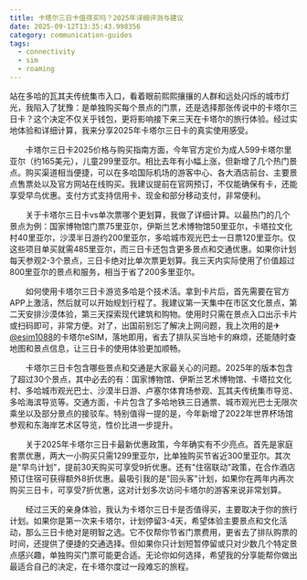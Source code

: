 ```yaml
---
title: 卡塔尔三日卡值得买吗？2025年详细评测与建议
date: 2025-09-12T13:35:43.998356
category: communication-guides
tags:
  - connectivity
  - sim
  - roaming
---
```


站在多哈的瓦其夫传统集市入口，看着眼前熙熙攘攘的人群和远处闪烁的城市灯光，我陷入了犹豫：是单独购买每个景点的门票，还是选择那张传说中的卡塔尔三日卡？这个决定不仅关乎钱包，更将影响接下来三天在卡塔尔的旅行体验。经过实地体验和详细计算，我来分享2025年卡塔尔三日卡的真实使用感受。

　　卡塔尔三日卡2025价格与购买指南方面，今年官方定价为成人599卡塔尔里亚尔（约165美元），儿童299里亚尔。相比去年有小幅上涨，但新增了几个热门景点。购买渠道相当便捷，可以在多哈国际机场的游客中心、各大酒店前台、主要景点售票处以及官方网站在线购买。我建议提前在官网预订，不仅能确保有卡，还能享受早鸟优惠。支付方式支持信用卡、现金和部分移动支付，非常便利。

　　关于卡塔尔三日卡vs单次票哪个更划算，我做了详细计算。以最热门的几个景点为例：国家博物馆门票75里亚尔，伊斯兰艺术博物馆50里亚尔，卡塔拉文化村40里亚尔，沙漠半日游约200里亚尔，多哈城市观光巴士一日票120里亚尔。仅这些项目单买就需485里亚尔，而三日卡还包含更多景点和交通优惠。如果你计划每天参观2-3个景点，三日卡绝对比单次票更划算。我三天内实际使用了价值超过800里亚尔的景点和服务，相当于省了200多里亚尔。

　　如何使用卡塔尔三日卡游览多哈是个技术活。拿到卡片后，首先需要在官方APP上激活，然后就可以开始规划行程了。我建议第一天集中在市区文化景点，第二天安排沙漠体验，第三天探索现代建筑和购物。使用时只需在景点入口出示卡片或扫码即可，非常方便。对了，出国前别忘了解决上网问题，我上次用的是✈[@esim1088](https://t.me/s/esim1088)的卡塔尔eSIM，落地即用，省去了排队买当地卡的麻烦，还能随时查地图和景点信息，让三日卡的使用体验更加顺畅。

　　卡塔尔三日卡包含哪些景点和交通是大家最关心的问题。2025年的版本包含了超过30个景点，其中必去的有：国家博物馆、伊斯兰艺术博物馆、卡塔拉文化村、多哈城市观光巴士、沙漠半日游、卢塞尔体育场参观、瓦其夫传统集市导览、多哈海滨导览等。交通方面，卡片包含了多哈地铁三日通票、城市观光巴士无限次乘坐以及部分景点的接驳车。特别值得一提的是，今年新增了2022年世界杯场馆参观和东海岸艺术区导览，性价比进一步提升。

　　关于2025年卡塔尔三日卡最新优惠政策，今年确实有不少亮点。首先是家庭套票优惠，两大一小购买只需1299里亚尔，比单独购买节省近300里亚尔。其次是"早鸟计划"，提前30天购买可享受9折优惠。还有"住宿联动"政策，在合作酒店预订住宿可获得额外8折优惠。最吸引我的是"回头客"计划，如果你在两年内再次购买三日卡，可享受7折优惠，这对计划多次访问卡塔尔的游客来说非常划算。

　　经过三天的亲身体验，我认为卡塔尔三日卡是否值得买，主要取决于你的旅行计划。如果你是第一次来卡塔尔，计划停留3-4天，希望体验主要景点和文化活动，那么三日卡绝对是明智之选。它不仅帮你节省门票费用，更省去了排队购票的时间，还提供了便捷的交通选择。但如果你只计划短暂停留或只对少数几个特定景点感兴趣，单独购买门票可能更合适。无论你如何选择，希望我的分享能帮你做出最适合自己的决定，在卡塔尔度过一段难忘的旅程。